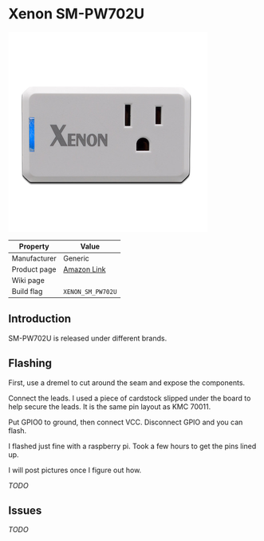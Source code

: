 # Xenon SM-PW702U

![Xenon SM-PW702U](images/devices/xenon-sm-pw702u.jpg)

|Property|Value|
|---|---|
|Manufacturer|Generic|
|Product page|[Amazon Link](https://www.amazon.com/Jinvoo-Wireless-Schedule-Occupies-Compatiable/dp/B06XNJNXDS)|
|Wiki page||
|Build flag|`XENON_SM_PW702U`|

## Introduction

SM-PW702U is released under different brands.

## Flashing
First, use a dremel to cut around the seam and expose the components.

Connect the leads. I used a piece of cardstock slipped under the board to help secure the leads. It is the same pin layout as KMC 70011.

Put GPIO0 to ground, then connect VCC. Disconnect GPIO and you can flash.

I flashed just fine with a raspberry pi. Took a few hours to get the pins lined up.

I will post pictures once I figure out how.

*TODO*

## Issues

*TODO*